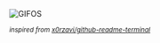 <div align="justify">
<picture>
    <source media="(prefers-color-scheme: dark)" srcset="https://i.ibb.co/23pn8tHY/output-gif.gif">
    <source media="(prefers-color-scheme: light)" srcset="https://i.ibb.co/23pn8tHY/output-gif.gif">
    <img alt="GIFOS" src="https://i.ibb.co/23pn8tHY/output-gif.gif">
</picture>

<sub><i>inspired from [x0rzavi/github-readme-terminal](https://github.com/x0rzavi/github-readme-terminal)</i></sub>

</div>

<!-- Image deletion URL: https://ibb.co/pjk0Wz5r/6de9cf461e47214b53b58f69a623b227 -->